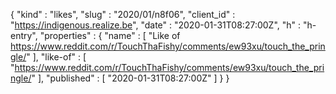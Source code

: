 {
  "kind" : "likes",
  "slug" : "2020/01/n8f06",
  "client_id" : "https://indigenous.realize.be",
  "date" : "2020-01-31T08:27:00Z",
  "h" : "h-entry",
  "properties" : {
    "name" : [ "Like of https://www.reddit.com/r/TouchThaFishy/comments/ew93xu/touch_the_pringle/" ],
    "like-of" : [ "https://www.reddit.com/r/TouchThaFishy/comments/ew93xu/touch_the_pringle/" ],
    "published" : [ "2020-01-31T08:27:00Z" ]
  }
}

